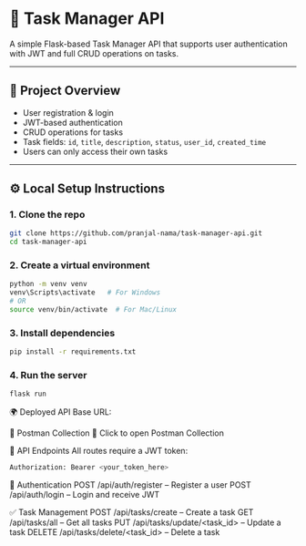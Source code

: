# 📝 Task Manager API

A simple Flask-based Task Manager API that supports user authentication with JWT and full CRUD operations on tasks.

---

## 🚀 Project Overview

- User registration & login
- JWT-based authentication
- CRUD operations for tasks
- Task fields: `id`, `title`, `description`, `status`, `user_id`, `created_time`
- Users can only access their own tasks

---

## ⚙️ Local Setup Instructions

### 1. Clone the repo

```bash
git clone https://github.com/pranjal-nama/task-manager-api.git
cd task-manager-api
```

### 2. Create a virtual environment

```bash
python -m venv venv
venv\Scripts\activate   # For Windows
# OR
source venv/bin/activate  # For Mac/Linux
```

### 3. Install dependencies

```bash
pip install -r requirements.txt
```

### 4. Run the server

```bash
flask run
```

🌍 Deployed API
Base URL: 

📮 Postman Collection
🔗 Click to open Postman Collection

📘 API Endpoints
All routes require a JWT token:
```bash
Authorization: Bearer <your_token_here>
```

🧑 Authentication
POST /api/auth/register – Register a user
POST /api/auth/login – Login and receive JWT

✅ Task Management
POST /api/tasks/create – Create a task
GET /api/tasks/all – Get all tasks
PUT /api/tasks/update/<task_id> – Update a task
DELETE /api/tasks/delete/<task_id> – Delete a task
